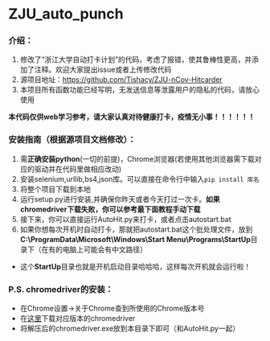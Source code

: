 # ZJU_auto_punch
### 介绍：
1.  修改了“浙江大学自动打卡计划”的代码，考虑了报错，使其鲁棒性更高，并添加了注释。欢迎大家提出issue或者上传修改代码 
2.  源项目地址：https://github.com/Tishacy/ZJU-nCov-Hitcarder 
3. 本项目所有函数功能已经写明，无发送信息等泄露用户的隐私的代码，请放心使用

**本代码仅供web学习参考，请大家认真对待健康打卡，疫情无小事！！！！！！** 

### 安装指南（根据源项目文档修改）：
1. 需**正确安装python**(一切的前提)，Chrome浏览器(若使用其他浏览器需下载对应的驱动并在代码里做相应改动)
2. 安装selenium,urllib,bs4,json库。可以直接在命令行中输入`pip install 库名`
3. 将整个项目下载到本地
4. 运行setup.py进行安装,并确保你昨天或者今天打过一次卡。**如果chromedriver下载失败，你可以参考最下面教程手动下载**
5. 接下来，你可以直接运行AutoHit.py来打卡，或者点击autostart.bat
6. 如果你想每次开机时自动打卡，那就把autostart.bat这个批处理文件，放到**C:\ProgramData\Microsoft\Windows\Start Menu\Programs\StartUp**目录下（在有的电脑上可能会有中文路径） 
- 这个**StartUp**目录也就是开机启动目录哈哈哈，这样每次开机就会运行啦！



### P.S. chromedriver的安装：
  - 在Chrome设置->关于Chrome查到所使用的Chrome版本号
  - 在[这里](http://npm.taobao.org/mirrors/chromedriver/)下载对应版本的chromedriver
  - 将解压后的chromedriver.exe放到本目录下即可（和AutoHit.py一起）
